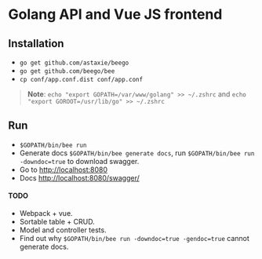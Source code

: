 Golang API and Vue JS frontend
==============================

## Installation
* `go get github.com/astaxie/beego`
* `go get github.com/beego/bee`
* `cp conf/app.conf.dist conf/app.conf`

> **Note**: `echo "export GOPATH=/var/www/golang" >> ~/.zshrc` and `echo "export GOROOT=/usr/lib/go" >> ~/.zshrc`

## Run
* `$GOPATH/bin/bee run`
* Generate docs `$GOPATH/bin/bee generate docs`, run `$GOPATH/bin/bee run -downdoc=true` to download swagger.
* Go to [http://localhost:8080](http://localhost:8080)
* Docs [http://localhost:8080/swagger/](http://localhost:8080/swagger/)

#### TODO
* Webpack + vue.
* Sortable table + CRUD.
* Model and controller tests.
* Find out why `$GOPATH/bin/bee run -downdoc=true -gendoc=true` cannot generate docs.
